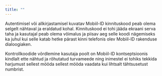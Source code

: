 ```yaml
---
title: ""
---
```

Autentimisel või allkirjastamisel kuvatav Mobiil-ID kinnituskood peab olema
selgelt nähtaval ja eraldatud kohal. Kinnituskood ei tohi jääda ekraani serva
taha ja kasutajal peab olema võimalus ja piisav aeg selle koodi nägemiseks ka
juhul kui selle katab hetke pärast kinni telefonis olev Mobiil-ID rakenduse
dialoogiaken.

Kontrollkoodide võrdlemine kasutaja poolt on Mobiil-ID kontseptsioonis kindlalt
ette nähtud ja rõhutatud turvameede ning inimestel ei tohiks tekkida harjumust
sellest mööda sellest mööda vaadata kui lihtsalt tähtsusetust numbrist.
